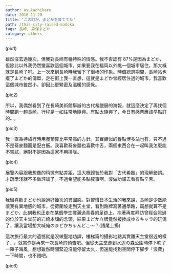 ```yaml
---
author: asukachikaru
date: 2016-11-20
title: 'この町が、まどかを育ててた'
path: /this-city-raised-madoka
tags: 長崎, 森保まどか
category: others
---
```


(pic1)

雖然沒去過幾次，但我對長崎有種特殊的情感。我不否認有 87%是因為まどか，但除此以外我仍然蠻喜歡這個城市。如果要我在福岡以外挑一個城市居住，那大概就是長崎了吧。上一次來到長崎時我留下了很棒的印象。時值總選期間，長崎站也擺了まどか的傳單，走在街上我一直想，這就是まどか曾經居住過的城市。我喜歡這個城市雖然小，卻因此更緊密及溫暖的感覺。

(pic2)

所以，我偶然看到了在長崎美術館舉辦的古代希臘展的海報，就這麼決定了再找個時間跑一趟長崎，行程是一如往常地隨興。有點太隨興了，今日有感票應該早點訂的…。

(pic3)

我一直秉持旅行時用餐預算比平常高的方針。其實類似的餐點博多站也有，只不過不是蕎麥麵而是配白飯。我喜歡蕎麥麵也喜歡牛舌，兩個東西合在一起叫我怎麼能不嘗試，絕對不是因為這家不用排隊。

(pic4)

展覽內容跟我想像的稍微有點差距，這大概歸咎於我對「古代希臘」的理解錯誤。才疏學淺就不多做評論了。不過希望能多點敘事啊。沒做功課去看有點辛苦。

(pic5)

我蠻喜歡まどか也說過好幾次的異國感。對習慣日本生活的我來說，長崎是少數能讓我有異地感的城市。從荷蘭坡走到天主堂，看到路牌寫著通學路，竊想就算不是まどか，此刻我也正走在某個學生揮灑過青春的足跡上。抱著再度拜訪曾經合照過的位於天主堂前的岩崎本舖的念頭，結果まどか立牌竟然被換成ゆるキャラ的玩偶了，讓我當場想大喊俺のまどかちゃんどこ～？(語尾上揚)

這次旅行最大的遺憾就是沒做聖地功課，樓梯篇的攝影地點其實離天主堂很近的樣子…。就當作是再來一次長崎的預告吧。但從天主堂走到水辺の森公園時停下吹了一陣子海風，想想雖然時間緊迫沒能停留太久，但還能找到空閒停下腳步「浪費」一下時間，也不錯吧。

(pic6)
